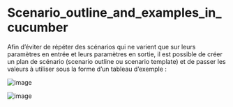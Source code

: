 # Scenario_outline_and_examples_in_cucumber

Afin d’éviter de répéter des scénarios qui ne varient que sur leurs paramètres en entrée et leurs paramètres en sortie, il est possible de créer un plan de scénario (scenario outline ou scenario template) et de passer les valeurs à utiliser sous la forme d’un tableau d’exemple :



![image](https://user-images.githubusercontent.com/7100940/200136295-ee8bcf8d-6c3d-4b8c-9f09-f846bc0916ce.png)

![image](https://user-images.githubusercontent.com/7100940/200136342-ecfca46f-eb6f-482c-ba66-abfed1907fe5.png)

